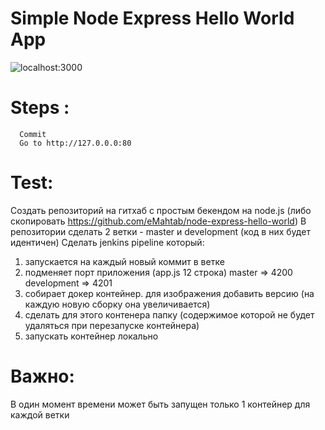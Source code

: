 # Simple Node Express Hello World App


![localhost:3000](/public/images/localhost_3000.png?raw=true "Node & Express")

# Steps :
```
  Commit
  Go to http://127.0.0.0:80
```
# Test:
Создать репозиторий на гитхаб с простым бекендом на node.js (либо
скопировать https://github.com/eMahtab/node-express-hello-world)
В репозитории сделать 2 ветки - master и development (код в них будет
идентичен)
Сделать jenkins pipeline который:
1) запускается на каждый новый коммит в ветке
2) подменяет порт приложения (app.js 12 строка)
master => 4200
development => 4201
3) собирает докер контейнер. для изображения добавить версию (на каждую
новую сборку она увеличивается)
4) сделать для этого контенера папку (содержимое которой не будет
удаляться при перезапуске контейнера)
5) запускать контейнер локально
# Важно:
 В один момент времени может быть запущен только 1 контейнер для
каждой ветки
